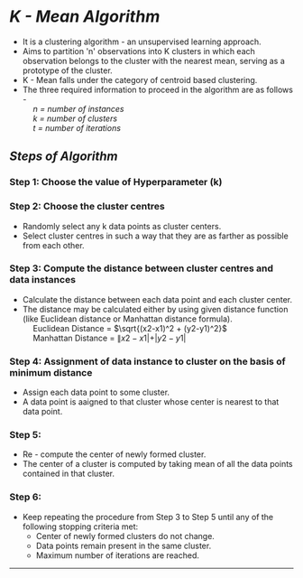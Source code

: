 # _K - Mean Algorithm_
- It is a clustering algorithm - an unsupervised learning approach.
- Aims to partition 'n' observations into K clusters in which each observation belongs to the cluster with the nearest mean, serving as a prototype of the cluster.
- K - Mean falls under the category of centroid based clustering.
- The three required information to proceed in the algorithm are as follows - <br>
&emsp; _n = number of instances_ <br>
&emsp; _k = number of clusters_ <br>
&emsp; _t = number of iterations_ 

## _Steps of Algorithm_
### Step 1: Choose the value of Hyperparameter (k)

### Step 2: Choose the cluster centres
- Randomly select any k data points as cluster centers.
- Select cluster centres in such a way that they are as farther as possible from each other.

### Step 3: Compute the distance between cluster centres and data instances
- Calculate the distance between each data point and each cluster center.
- The distance may be calculated either by using given distance function (like Euclidean distance or Manhattan distance formula). <br>
&emsp; Euclidean Distance = $\sqrt{(x2-x1)^2 + (y2-y1)^2}$ <br>
&emsp; Manhattan Distance = $\|x2 - x1| + |y2 - y1|$

### Step 4: Assignment of data instance to cluster on the basis of minimum distance
- Assign each data point to some cluster.
- A data point is aaigned to that cluster whose center is nearest to that data point.

### Step 5: 
- Re - compute the center of newly formed cluster.
- The center of a cluster is computed by taking mean of all the data points contained in that cluster.

### Step 6:
- Keep repeating the procedure from Step 3 to Step 5 until any of the following stopping criteria met: <br>
    - Center of newly formed clusters do not change.
    - Data points remain present in the same cluster.
    - Maximum number of iterations are reached.

---
